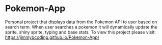 # Pokemon-App
Personal project that displays data from the Pokemon API to user based on search term. When user searches a pokemon it will dynamically update the sprite,
shiny sprite, typing and base stats. 
To view this project please visit: https://jimmybcoding.github.io/Pokemon-App/
